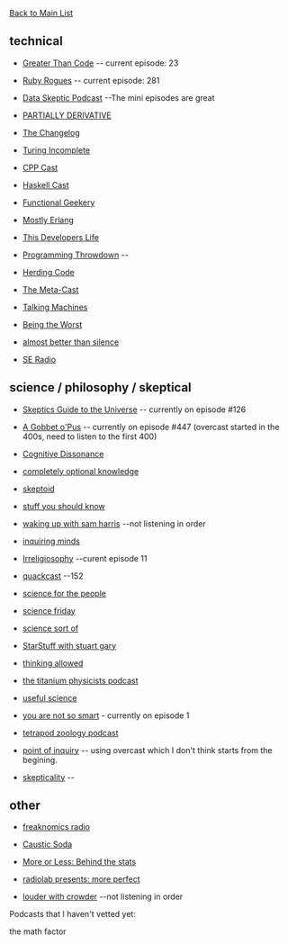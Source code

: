[Back to Main List](https://gist.github.com/JsWatt/4aef73498525961a5764)

## technical

* [Greater Than Code]() -- current episode: 23

* [Ruby Rogues](https://devchat.tv/ruby-rogues) -- current episode: 281

* [Data Skeptic Podcast](http://dataskeptic.com/)  --The mini episodes are great

* [PARTIALLY DERIVATIVE](http://www.partiallyderivative.com/)

* [The Changelog](https://changelog.com/)

* [Turing Incomplete](http://turing.cool/)

* [CPP Cast](http://cppcast.com/)

* [Haskell Cast](http://www.haskellcast.com/)

* [Functional Geekery](https://www.functionalgeekery.com/)

* [Mostly Erlang](http://mostlyerlang.com/)

* [This Developers Life](http://thisdeveloperslife.com/)

* [Programming Throwdown]() -- 

* [Herding Code]()

* [The Meta-Cast]()

* [Talking Machines]()

* [Being the Worst]()

* [almost better than silence]()

* [SE Radio]()

## science / philosophy / skeptical

* [Skeptics Guide to the Universe]() -- currently on episode #126

* [A Gobbet o'Pus]() -- currently on episode #447 (overcast started in the 400s, need to listen to the first 400)

* [Cognitive Dissonance]()

* [completely optional knowledge]()

* [skeptoid]()

* [stuff you should know]()

* [waking up with sam harris]() --not listening in order

* [inquiring minds]()

* [Irreligiosophy]() --curent episode 11

* [quackcast]()  --152

* [science for the people]()

* [science friday]()

* [science sort of]()

* [StarStuff with stuart gary]()

* [thinking allowed]()

* [the titanium physicists podcast]()

* [useful science]()

* [you are not so smart]() - currently on episode 1

* [tetrapod zoology podcast](http://tetzoo.com/)

* [point of inquiry]() -- using overcast which I don't think starts from the begining.

* [skepticality]() -- 


## other

* [freaknomics radio]()

* [Caustic Soda]()

* [More or Less: Behind the stats]()

* [radiolab presents: more perfect]()

* [louder with crowder]() --not listening in order


Podcasts that I haven't vetted yet:

the math factor


